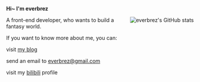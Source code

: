 **Hi~ I'm everbrez**

<p>
<img align ="right" src="https://camo.githubusercontent.com/0f9b9f36ad42b1201e099b2d3615c770196e4a3f02c8d5f9a96e87ce5c351407/68747470733a2f2f6769746875622d726561646d652d73746174732e76657263656c2e6170702f6170693f757365726e616d653d657665726272657a26636f756e745f707269766174653d747275652673686f775f69636f6e733d74727565267468656d653d64726163756c61" alt="everbrez's GitHub stats" data-canonical-src="https://github-readme-stats.vercel.app/api?username=everbrez&amp;count_private=true&amp;show_icons=true&amp;theme=dracula" style="max-width:100%;">
</p>

A front-end developer, who wants to build a fantasy world.

If you want to know more about me, you can:

visit [my blog](https://everbrez.github.io/)

send an email to [everbrez@gmail.com](everbrez@gmail.com)

visit my [bilibili](https://space.bilibili.com/32399192) profile

<!-- ![everbrez's GitHub stats](https://github-readme-stats.vercel.app/api?username=everbrez&count_private=true&show_icons=true&theme=dracula) -->
